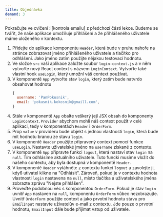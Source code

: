 ```yaml
---
title: Objednávka
demand: 3
---
```


Pokračujte ve cvičení :i[kontrola emailu] z předchozí části lekce. Budeme se tvářit, že naše aplikace umožňuje přihlášení a že přihlášeného uživatele máme uloženého v kontextu. 

1. Přidejte do aplikace komponentu `Header`, která bude v pruhu nahoře na stránce zobrazovat jméno přihlášeného uživatele a tlačítko pro odhlášení. Jako jméno zatím použijte nějakou testovací hodnotu. 
1. Ve složce `src` vaší aplikace založte soubor `login-context.js` a v něm vytvořte nový React context s názvem `LoginContext`. Vytvořte také vlastní hook `useLogin`, který umožní váš context používat.
1. V komponentě `App` vytvořte stav `login`, který zatím bude natvrdo obsahovat hodnotu
   ```js
   {
     username: 'PanPokusnik',
     email: 'pokusnik.kokosnik@gmaill.com',
   }
   ```
1. Stále v komponentě `App` obalte veškerý její JSX obsah do komponenty `LoginContext.Provider` abychom mohlí náš context použít v celé aplikaci, tedy v komponentách `Header` i `OrderForm`. 
1. Prop `value` v provideru bude objekt s jednou vlastností `login`, která bude mít hodnotu branou ze stavu `login`.
1. V komponentě `Header` použijte připravený context pomocí funkce `useLogin`. Nastavte uživatelské jméno na `username` získané z contextu.
1. V komponentě `App` připravte funkci `logout`, která nastaví stav `login` na `null`. Tím odhlásíme aktuálního uživatele. Tuto funcki musíme vložit do našeho contextu, aby byla dostupná v komponentě `Header`. 
1. V komponentě `Header` vytáhněte z contextu funkci `logout` a zavolejte ji, kdy6 utivatel klikne na "Odhlásit". Zároveň, pokud je v contextu hodnota vlastnosti `login` nastavena na `null`, místo tlačítka a uživatelského jména zobrazte zprávu "Nejste přihlášen".
1. Proveďte podobnou věc s komponentou `OrderForm`. Pokud je stav `login` uvnitř `App` nastaven na `null`, komponentu `OrderForm` vůbec nezobrazujte. Uvnitř `OrderForm` použijte context a jako prvotní hodnotu stavu pro `EmailInput` nastavte uživatelův e-mail z contextu. Jde pouze o prvotní hodnotu, `EmailInput` dále bude přijímat vstup od uživatele.
